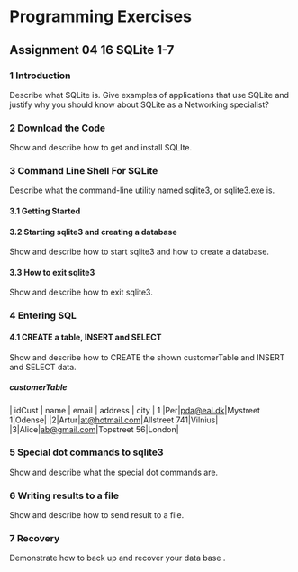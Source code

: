 # Programming Exercises #
## Assignment 04 16 SQLite 1-7 ##

### 1 Introduction
Describe what SQLite is. Give examples of applications that use SQLite and
justify why you should know about SQLite as a Networking specialist?

### 2 Download the Code
Show and describe how to get and install SQLIte.

### 3 Command Line Shell For SQLite
Describe what the command-line utility named sqlite3, or sqlite3.exe is.

#### 3.1 Getting Started

#### 3.2 Starting sqlite3 and creating a database
Show and describe how to start sqlite3 and how to create a database.

#### 3.3 How to exit sqlite3
Show and describe how to exit sqlite3.

### 4 Entering SQL

#### 4.1 CREATE a table, INSERT and SELECT
Show and describe how to CREATE the shown customerTable and INSERT and SELECT
data.

##### customerTable

| idCust | name | email | address | city
| 1 |Per|pda@eal.dk|Mystreet 1|Odense|
|2|Artur|at@hotmail.com|Allstreet 741|Vilnius|
|3|Alice|ab@gmail.com|Topstreet 56|London|

### 5 Special dot commands to sqlite3
Show and describe what the special dot commands are.

### 6 Writing results to a file
Show and describe how to send result to a file.

### 7 Recovery
Demonstrate how to back up and recover your data base
.

